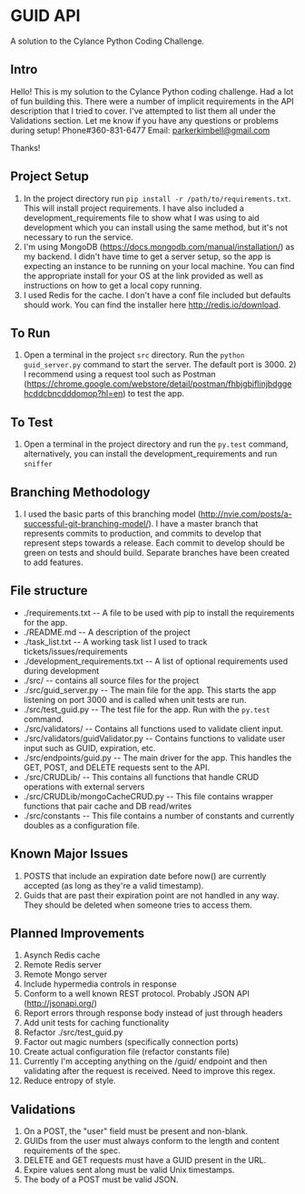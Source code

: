 # GUID API
A solution to the Cylance Python Coding Challenge.

## Intro
Hello! This is my solution to the Cylance Python coding challenge. Had a lot of fun building this. There were a number of implicit requirements in the API description that I tried to cover. I've attempted to list them all under the Validations section. Let me know if you have any questions or problems during setup! Phone#360-831-6477 Email: parkerkimbell@gmail.com

Thanks!

## Project Setup
1) In the project directory run
 ```pip install -r /path/to/requirements.txt```. This will install project requirements. I have also included a development_requirements file to show what I was using to aid development which you can install using the same method, but it's not necessary to run the service.
 2) I'm using MongoDB (https://docs.mongodb.com/manual/installation/) as my backend. I didn't have time to get a server setup, so the app is expecting an instance to be running on your local machine. You can find the appropriate install for your OS at the link provided as well as instructions on how to get a local copy running.
 3) I used Redis for the cache. I don't have a conf file included but defaults should work. You can find the installer here http://redis.io/download.
 

## To Run
1) Open a terminal in the project ```src``` directory. Run the ```python guid_server.py``` command to start the server. The default port is 3000.
    2) I recommend using a request tool such as Postman (https://chrome.google.com/webstore/detail/postman/fhbjgbiflinjbdggehcddcbncdddomop?hl=en) to test the app.

## To Test
1) Open a terminal in the project directory and run the ```py.test``` command, alternatively, you can install the development_requirements and run ```sniffer```

## Branching Methodology
1) I used the basic parts of this branching model (http://nvie.com/posts/a-successful-git-branching-model/). I have a master branch that represents commits to production, and commits to develop that represent steps towards a release. Each commit to develop should be green on tests and should build. Separate branches have been created to add features.

## File structure
 * ./requirements.txt -- A file to be used with pip to install the requirements for the app.
 * ./README.md -- A description of the project
 * ./task_list.txt -- A working task list I used to track tickets/issues/requirements
 * ./development_requirements.txt -- A list of optional requirements used during development
 * ./src/ -- contains all source files for the project
 * ./src/guid_server.py -- The main file for the app. This starts the app listening on port 3000 and is called when unit tests are run.
 * ./src/test_guid.py -- The test file for the app. Run with the ```py.test``` command.
 * ./src/validators/ -- Contains all functions used to validate client input.
 * ./src/validators/guidValidator.py -- Contains functions to validate user input such as GUID, expiration, etc.
 * ./src/endpoints/guid.py -- The main driver for the app. This handles the GET, POST, and DELETE requests sent to the API.
 * ./src/CRUDLib/ -- This contains all functions that handle CRUD operations with external servers
 * ./src/CRUDLib/mongoCacheCRUD.py -- This file contains wrapper functions that pair cache and DB read/writes
 * ./src/constants -- This file contains a number of constants and currently doubles as a configuration file.

## Known Major Issues
1) POSTS that include an expiration date before now() are currently accepted (as long as they're a valid timestamp).
2) Guids that are past their expiration point are not handled in any way. They should be deleted when someone tries to access them.

## Planned Improvements
1) Asynch Redis cache
2) Remote Redis server
3) Remote Mongo server
4) Include hypermedia controls in response
5) Conform to a well known REST protocol. Probably JSON API (http://jsonapi.org/)
6) Report errors through response body instead of just through headers
7) Add unit tests for caching functionality
8) Refactor ./src/test_guid.py
9) Factor out magic numbers (specifically connection ports)
10) Create actual configuration file (refactor constants file)
11) Currently I'm accepting anything on the /guid/ endpoint and then validating after the request is received. Need to improve this regex.
12) Reduce entropy of style.

## Validations
1) On a POST, the "user" field must be present and non-blank.
2) GUIDs from the user must always conform to the length and content requirements of the spec.
3) DELETE and GET requests must have a GUID present in the URL.
4) Expire values sent along must be valid Unix timestamps.
5) The body of a POST must be valid JSON.